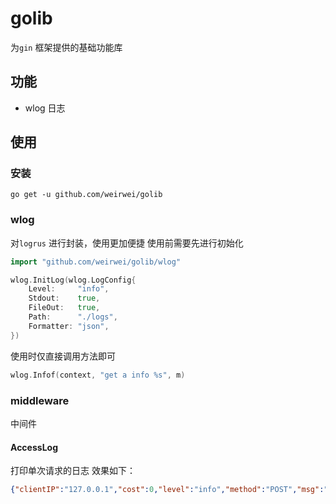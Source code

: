 # golib
为`gin` 框架提供的基础功能库

## 功能
- wlog 日志

## 使用
### 安装
```shell
go get -u github.com/weirwei/golib
```

### wlog
对`logrus` 进行封装，使用更加便捷
使用前需要先进行初始化
```go
import "github.com/weirwei/golib/wlog"

wlog.InitLog(wlog.LogConfig{
    Level:     "info",
    Stdout:    true,
    FileOut:   true,
    Path:      "./logs",
    Formatter: "json",
})
```
使用时仅直接调用方法即可
```go
wlog.Infof(context, "get a info %s", m)
```

### middleware
中间件
#### AccessLog 
打印单次请求的日志
效果如下：
```json
{"clientIP":"127.0.0.1","cost":0,"level":"info","method":"POST","msg":"notice","query":"[\"a=niua\",\"b=123\"]","requestID":"2872274240","requestParam":"{\"msg\":\"niu niu niu\",\"id\":2}","response":"{\"errNo\":0,\"errMsg\":\"\",\"data\":\"niu niu niu\"}","status":200,"time":"2021-12-01 16:44:44","uri":"/post?a=niua\u0026b=123"}
```
